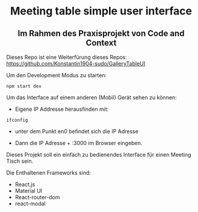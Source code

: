 <h1 align="center">
Meeting table simple user interface
</h1>
<h2 align="center">
Im Rahmen des Praxisprojekt von Code and Context
</h2>

Dieses Repo ist eine Weiterfürung dieses Repos: https://github.com/Konstantin1904-sudo/GalleryTableUI

Um den Development Modus zu starten:

```
npm start dev
```

Um das Interface auf einem anderen (Mobil) Gerät sehen zu können:

* Eigene IP Addresse herausfinden mit:

```
ifconfig
```

* unter dem Punkt en0 befindet sich die IP Adresse
    
* Dann die IP Adresse + :3000 im Browser eingeben. 

Dieses Projekt soll ein einfach zu bedienendes Interface für einen Meeting Tisch sein.

Die Enthaltenen Frameworks sind:

* React.js
* Material UI
* React-router-dom
* react-modal
  